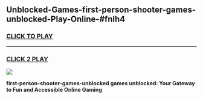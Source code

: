 
## Unblocked-Games-first-person-shooter-games-unblocked-Play-Online-#fnlh4
<h3>
<a href="https://premium.freeplayer.one?title=first-person-shooter-games-unblocked&ref=24F">CLICK TO PLAY</a></h3>
<hr>

<h3>
<a href="https://premium.freeplayer.one?title=first-person-shooter-games-unblocked&ref=24F">CLICK 2 PLAY</a>
  
</h3>

<a href="https://premium.freeplayer.one?title=first-person-shooter-games-unblocked&ref=24F/"><img src="https://clearcache.store/games.png"></a>


**first-person-shooter-games-unblocked games unblocked: Your Gateway to Fun and Accessible Online Gaming**
